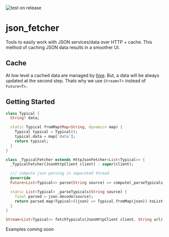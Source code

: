 ![test on release](https://github.com/justprodev/json_fetcher/actions/workflows/release.yaml/badge.svg)

# json_fetcher

Tools to easily work with JSON services/data over HTTP + cache.
This method of caching JSON data results in a smoother UI.

## Cache

At low level a cached data are managed by [hive]([https://github.com/hivedb/hive](https://github.com/isar/hive/tree/legacy)).
But, a data will be always updated at the second step. Thats why we use ```Stream<T>``` instead of ```Future<T>```.

## Getting Started

```dart
class Typical {
  String? data;

  static Typical fromMap(Map<String, dynamic> map) {
    Typical typical = Typical();
    typical.data = map['data'];
    return typical;
  }
}

class _TypicalFetcher extends HttpJsonFetcher<List<Typical>> {
  _TypicalFetcher(JsonHttpClient client) : super(client);

  /// compute json parsing in separated thread
  @override
  Future<List<Typical>> parse(String source) => compute(_parseTypicals, source);

  static List<Typical> _parseTypicals(String source) {
    final parsed = json.decode(source);
    return parsed.map<Typical>((json) => Typical.fromMap(json)).toList();
  }
}

Stream<List<Typical>> fetchTypicals(JsonHttpClient client, String url) => _TypicalFetcher(client).fetch(url);

```

Examples coming soon
